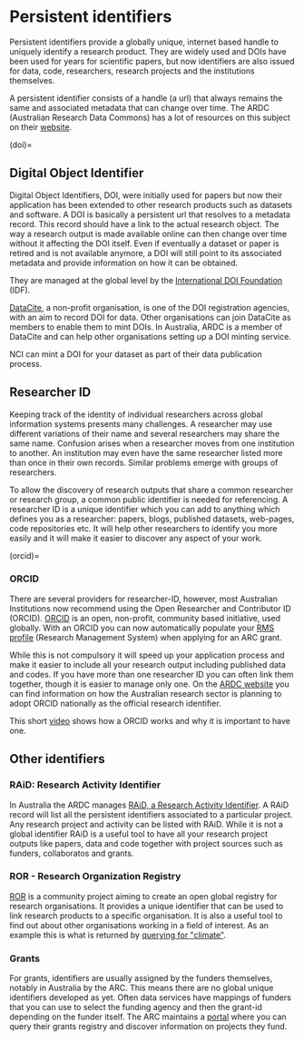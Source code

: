 # Persistent identifiers

Persistent identifiers provide a globally unique, internet based handle to uniquely identify a research product. They are widely used and DOIs have been used for years for scientific papers, but now identifiers are also issued for data, code, researchers, research projects and the institutions themselves.

A persistent identifier consists of a handle (a url) that always remains the same and associated metadata that can change over time. The ARDC (Australian Research Data Commons) has a lot of resources on this subject on their [website](https://ardc.edu.au/resources/working-with-data/citation-identifiers/).

(doi)=
## Digital Object Identifier
Digital Object Identifiers, DOI, were initially used for papers but now their application has been extended to other research products such as datasets and software. A DOI is basically a persistent url that resolves to a metadata record. This record should have a link to the actual research object. The way a research output is made available online can then change over time without it affecting the DOI itself. Even if eventually a dataset or paper is retired and is not available anymore, a DOI will still point to its associated metadata and provide information on how it can be obtained.

They are managed at the global level by the [International DOI Foundation](https://www.doi.org/) (IDF).

[DataCite](https://datacite.org/value.html), a non-profit organisation, is one of the DOI registration agencies, with an aim to record DOI for data. Other organisations can join DataCite as members to enable them to mint DOIs. In Australia, ARDC is a member of DataCite and can help other organisations setting up a DOI minting service.

NCI can mint a DOI for your dataset as part of their data publication process.

## Researcher ID
Keeping track of the identity of individual researchers across global information systems presents many challenges. A researcher may use different variations of their name and several researchers may share the same name. Confusion arises when a researcher moves from one institution to another. An institution may even have the same researcher listed more than once in their own records. Similar problems emerge with groups of researchers.

To allow the discovery of research outputs that share a common researcher or research group, a common public identifier is needed for referencing. A researcher ID is a unique identifier which you can add to anything which defines you as a researcher: papers, blogs, published datasets, web-pages, code repositories etc. It will help other researchers to identify you more easily and it will make it easier to discover any aspect of your work.

(orcid)=
### ORCID
There are several providers for researcher-ID, however, most Australian Institutions now recommend using the Open Researcher and Contributor ID (ORCID). [ORCID](http://orcid.org/) is an open, non-profit, community based initiative, used globally. With an ORCID you can now automatically populate your [RMS profile](https://www.arc.gov.au/grants/rms-information/rms-auto-population-research-outputs) (Research Management  System) when applying for an ARC grant.

While this is not compulsory it will speed up your application process and make it easier to include all your research output including published data and codes.  If you have more than one researcher ID you can often link them together, though it is easier to manage only one. On the [ARDC website](https://ardc.edu.au/news/adopting-orcid-identifier-in-australia/) you can find information on how the Australian research sector is planning to adopt ORCID nationally as the official research identifier.

This short [video](https://vimeo.com/97150912) shows how a ORCID works and why it is important to have one.

## Other identifiers
### RAiD: Research Activity Identifier
In Australia the ARDC manages [RAiD, a Research Activity Identifier](https://www.raid.org.au/). A RAiD record will list all the persistent identifiers associated to a particular project. Any research project and activity can be listed with RAiD. While it is not a global identifier RAiD is a useful tool to have all your research project outputs like papers, data and code together with project sources such as funders, collaboratos and grants. 

### ROR - Research Organization Registry
[ROR](https://ror.org/) is a community project aiming to create an open global registry for research organisations. It provides a unique identifier that can be used to link research products to a specific organisation. It is also a useful tool to find out about other organisations working in a field of interest. As an example this is what is returned by [querying for "climate"](https://ror.org/search?query=climate).

### Grants
For grants, identifiers are usually assigned by the funders themselves, notably in Australia by the ARC. This means there are no global unique identifiers developed as yet. Often data services have mappings of funders that you can use to select the funding agency and then the grant-id depending on the funder itself. The ARC maintains a [portal](https://dataportal.arc.gov.au/NCGP/Web/Grant/Grants) where you can query their grants registry and discover information on projects they fund.
